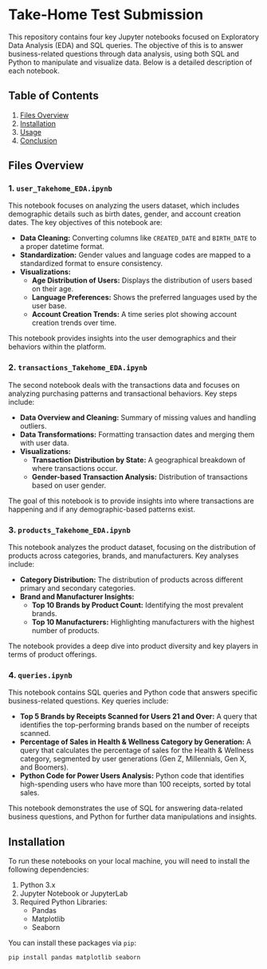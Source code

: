 # Take-Home Test Submission

This repository contains four key Jupyter notebooks focused on Exploratory Data Analysis (EDA) and SQL queries. The objective of this is to answer business-related questions through data analysis, using both SQL and Python to manipulate and visualize data. Below is a detailed description of each notebook.

## Table of Contents
1. [Files Overview](#files-overview)
2. [Installation](#installation)
3. [Usage](#usage)
4. [Conclusion](#conclusion)

## Files Overview

### 1. `user_Takehome_EDA.ipynb`
This notebook focuses on analyzing the users dataset, which includes demographic details such as birth dates, gender, and account creation dates. The key objectives of this notebook are:
- **Data Cleaning:** Converting columns like `CREATED_DATE` and `BIRTH_DATE` to a proper datetime format.
- **Standardization:** Gender values and language codes are mapped to a standardized format to ensure consistency.
- **Visualizations:**
  - **Age Distribution of Users:** Displays the distribution of users based on their age.
  - **Language Preferences:** Shows the preferred languages used by the user base.
  - **Account Creation Trends:** A time series plot showing account creation trends over time.
  
This notebook provides insights into the user demographics and their behaviors within the platform.

### 2. `transactions_Takehome_EDA.ipynb`
The second notebook deals with the transactions data and focuses on analyzing purchasing patterns and transactional behaviors. Key steps include:
- **Data Overview and Cleaning:** Summary of missing values and handling outliers.
- **Data Transformations:** Formatting transaction dates and merging them with user data.
- **Visualizations:**
  - **Transaction Distribution by State:** A geographical breakdown of where transactions occur.
  - **Gender-based Transaction Analysis:** Distribution of transactions based on user gender.
  
The goal of this notebook is to provide insights into where transactions are happening and if any demographic-based patterns exist.

### 3. `products_Takehome_EDA.ipynb`
This notebook analyzes the product dataset, focusing on the distribution of products across categories, brands, and manufacturers. Key analyses include:
- **Category Distribution:** The distribution of products across different primary and secondary categories.
- **Brand and Manufacturer Insights:**
  - **Top 10 Brands by Product Count:** Identifying the most prevalent brands.
  - **Top 10 Manufacturers:** Highlighting manufacturers with the highest number of products.

The notebook provides a deep dive into product diversity and key players in terms of product offerings.

### 4. `queries.ipynb`
This notebook contains SQL queries and Python code that answers specific business-related questions. Key queries include:
- **Top 5 Brands by Receipts Scanned for Users 21 and Over:** A query that identifies the top-performing brands based on the number of receipts scanned.
- **Percentage of Sales in Health & Wellness Category by Generation:** A query that calculates the percentage of sales for the Health & Wellness category, segmented by user generations (Gen Z, Millennials, Gen X, and Boomers).
- **Python Code for Power Users Analysis:** Python code that identifies high-spending users who have more than 100 receipts, sorted by total sales.

This notebook demonstrates the use of SQL for answering data-related business questions, and Python for further data manipulations and insights.

## Installation
To run these notebooks on your local machine, you will need to install the following dependencies:

1. Python 3.x
2. Jupyter Notebook or JupyterLab
3. Required Python Libraries:
   - Pandas
   - Matplotlib
   - Seaborn

You can install these packages via `pip`:
```bash
pip install pandas matplotlib seaborn
